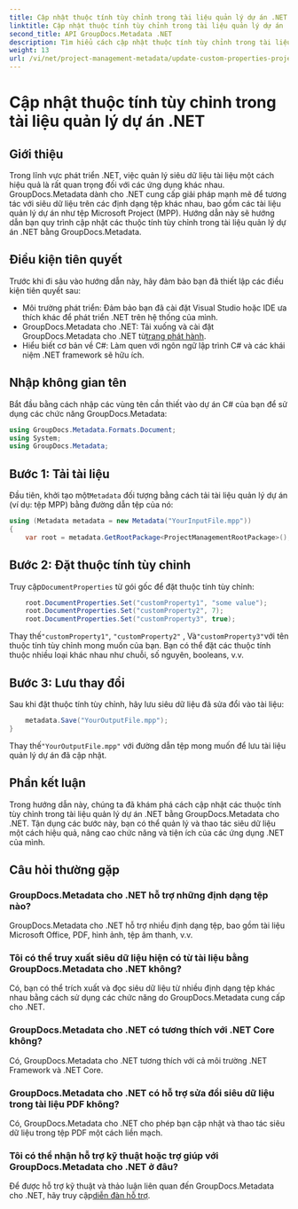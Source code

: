 ```yaml
---
title: Cập nhật thuộc tính tùy chỉnh trong tài liệu quản lý dự án .NET
linktitle: Cập nhật thuộc tính tùy chỉnh trong tài liệu quản lý dự án .NET
second_title: API GroupDocs.Metadata .NET
description: Tìm hiểu cách cập nhật thuộc tính tùy chỉnh trong tài liệu quản lý dự án .NET bằng GroupDocs.Metadata cho .NET. Tăng cường quản lý siêu dữ liệu trong ứng dụng của bạn.
weight: 13
url: /vi/net/project-management-metadata/update-custom-properties-project-management-documents/
---
```


# Cập nhật thuộc tính tùy chỉnh trong tài liệu quản lý dự án .NET

## Giới thiệu
Trong lĩnh vực phát triển .NET, việc quản lý siêu dữ liệu tài liệu một cách hiệu quả là rất quan trọng đối với các ứng dụng khác nhau. GroupDocs.Metadata dành cho .NET cung cấp giải pháp mạnh mẽ để tương tác với siêu dữ liệu trên các định dạng tệp khác nhau, bao gồm các tài liệu quản lý dự án như tệp Microsoft Project (MPP). Hướng dẫn này sẽ hướng dẫn bạn quy trình cập nhật các thuộc tính tùy chỉnh trong tài liệu quản lý dự án .NET bằng GroupDocs.Metadata.
## Điều kiện tiên quyết
Trước khi đi sâu vào hướng dẫn này, hãy đảm bảo bạn đã thiết lập các điều kiện tiên quyết sau:
- Môi trường phát triển: Đảm bảo bạn đã cài đặt Visual Studio hoặc IDE ưa thích khác để phát triển .NET trên hệ thống của mình.
-  GroupDocs.Metadata cho .NET: Tải xuống và cài đặt GroupDocs.Metadata cho .NET từ[trang phát hành](https://releases.groupdocs.com/metadata/net/).
- Hiểu biết cơ bản về C#: Làm quen với ngôn ngữ lập trình C# và các khái niệm .NET framework sẽ hữu ích.

## Nhập không gian tên
Bắt đầu bằng cách nhập các vùng tên cần thiết vào dự án C# của bạn để sử dụng các chức năng GroupDocs.Metadata:
```csharp
using GroupDocs.Metadata.Formats.Document;
using System;
using GroupDocs.Metadata;
```
## Bước 1: Tải tài liệu
 Đầu tiên, khởi tạo một`Metadata` đối tượng bằng cách tải tài liệu quản lý dự án (ví dụ: tệp MPP) bằng đường dẫn tệp của nó:
```csharp
using (Metadata metadata = new Metadata("YourInputFile.mpp"))
{
    var root = metadata.GetRootPackage<ProjectManagementRootPackage>();
```
## Bước 2: Đặt thuộc tính tùy chỉnh
 Truy cập`DocumentProperties` từ gói gốc để đặt thuộc tính tùy chỉnh:
```csharp
    root.DocumentProperties.Set("customProperty1", "some value");
    root.DocumentProperties.Set("customProperty2", 7);
    root.DocumentProperties.Set("customProperty3", true);
```
 Thay thế`"customProperty1"`, `"customProperty2"` , Và`"customProperty3"`với tên thuộc tính tùy chỉnh mong muốn của bạn. Bạn có thể đặt các thuộc tính thuộc nhiều loại khác nhau như chuỗi, số nguyên, booleans, v.v.
## Bước 3: Lưu thay đổi
Sau khi đặt thuộc tính tùy chỉnh, hãy lưu siêu dữ liệu đã sửa đổi vào tài liệu:
```csharp
    metadata.Save("YourOutputFile.mpp");
}
```
 Thay thế`"YourOutputFile.mpp"` với đường dẫn tệp mong muốn để lưu tài liệu quản lý dự án đã cập nhật.

## Phần kết luận
Trong hướng dẫn này, chúng ta đã khám phá cách cập nhật các thuộc tính tùy chỉnh trong tài liệu quản lý dự án .NET bằng GroupDocs.Metadata cho .NET. Tận dụng các bước này, bạn có thể quản lý và thao tác siêu dữ liệu một cách hiệu quả, nâng cao chức năng và tiện ích của các ứng dụng .NET của mình.

## Câu hỏi thường gặp
### GroupDocs.Metadata cho .NET hỗ trợ những định dạng tệp nào?
GroupDocs.Metadata cho .NET hỗ trợ nhiều định dạng tệp, bao gồm tài liệu Microsoft Office, PDF, hình ảnh, tệp âm thanh, v.v.
### Tôi có thể truy xuất siêu dữ liệu hiện có từ tài liệu bằng GroupDocs.Metadata cho .NET không?
Có, bạn có thể trích xuất và đọc siêu dữ liệu từ nhiều định dạng tệp khác nhau bằng cách sử dụng các chức năng do GroupDocs.Metadata cung cấp cho .NET.
### GroupDocs.Metadata cho .NET có tương thích với .NET Core không?
Có, GroupDocs.Metadata cho .NET tương thích với cả môi trường .NET Framework và .NET Core.
### GroupDocs.Metadata cho .NET có hỗ trợ sửa đổi siêu dữ liệu trong tài liệu PDF không?
Có, GroupDocs.Metadata cho .NET cho phép bạn cập nhật và thao tác siêu dữ liệu trong tệp PDF một cách liền mạch.
### Tôi có thể nhận hỗ trợ kỹ thuật hoặc trợ giúp với GroupDocs.Metadata cho .NET ở đâu?
 Để được hỗ trợ kỹ thuật và thảo luận liên quan đến GroupDocs.Metadata cho .NET, hãy truy cập[diễn đàn hỗ trợ](https://forum.groupdocs.com/c/metadata/14).